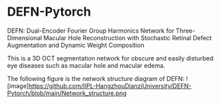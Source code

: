 # DEFN-Pytorch
DEFN: Dual-Encoder Fourier Group Harmonics Network for Three-Dimensional Macular Hole Reconstruction with Stochastic Retinal Defect Augmentation and Dynamic Weight Composition 

This is a 3D OCT segmentation network for obscure and easily disturbed eye diseases such as macular hole and macular edema.

The following figure is the network structure diagram of DEFN:
![image]https://github.com/IIPL-HangzhouDianziUniversity/DEFN-Pytorch/blob/main/Network_structure.png
